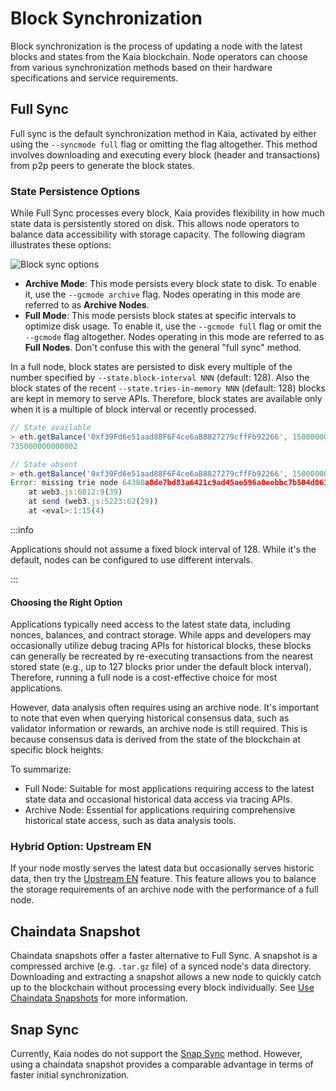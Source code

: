 # Block Synchronization

Block synchronization is the process of updating a node with the latest blocks and states from the Kaia blockchain. Node operators can choose from various synchronization methods based on their hardware specifications and service requirements.

## Full Sync

Full sync is the default synchronization method in Kaia, activated by either using the `--syncmode full` flag or omitting the flag altogether. This method involves downloading and executing every block (header and transactions) from p2p peers to generate the block states.

### State Persistence Options

While Full Sync processes every block, Kaia provides flexibility in how much state data is persistently stored on disk. This allows node operators to balance data accessibility with storage capacity. The following diagram illustrates these options:

![Block sync options](/img/learn/block_sync.png)

- **Archive Mode**: This mode persists every block state to disk. To enable it, use the `--gcmode archive` flag. Nodes operating in this mode are referred to as **Archive Nodes**.
- **Full Mode**: This mode persists block states at specific intervals to optimize disk usage. To enable it, use the `--gcmode full` flag or omit the `--gcmode` flag altogether. Nodes operating in this mode are referred to as **Full Nodes**. Don't confuse this with the general "full sync" method.

In a full node, block states are persisted to disk every multiple of the number specified by `--state.block-interval NNN` (default: 128). Also the block states of the recent `--state.tries-in-memory NNN` (default: 128) blocks are kept in memory to serve APIs. Therefore, block states are available only when it is a multiple of block interval or recently processed.

```js
// State available
> eth.getBalance('0xf39Fd6e51aad88F6F4ce6aB8827279cffFb92266', 150000000)
735000000000002

// State absent
> eth.getBalance('0xf39Fd6e51aad88F6F4ce6aB8827279cffFb92266', 150000001)
Error: missing trie node 64380a8de7bd83a6421c9ad45ae596a0eebbc7b504d061f4a57c61742eadc804 (path )
	at web3.js:6812:9(39)
	at send (web3.js:5223:62(29))
	at <eval>:1:15(4)
```

:::info

Applications should not assume a fixed block interval of 128. While it's the default, nodes can be configured to use different intervals.

:::

#### Choosing the Right Option

Applications typically need access to the latest state data, including nonces, balances, and contract storage. While apps and developers may occasionally utilize debug tracing APIs for historical blocks, these blocks can generally be recreated by re-executing transactions from the nearest stored state (e.g., up to 127 blocks prior under the default block interval). Therefore, running a full node is a cost-effective choice for most applications.

However, data analysis often requires using an archive node. It's important to note that even when querying historical consensus data, such as validator information or rewards, an archive node is still required. This is because consensus data is derived from the state of the blockchain at specific block heights.

To summarize:

- Full Node: Suitable for most applications requiring access to the latest state data and occasional historical data access via tracing APIs.
- Archive Node: Essential for applications requiring comprehensive historical state access, such as data analysis tools.

### Hybrid Option: Upstream EN

If your node mostly serves the latest data but occasionally serves historic data, then try the [Upstream EN](../../misc/operation/upstream-en.md) feature. This feature allows you to balance the storage requirements of an archive node with the performance of a full node.

## Chaindata Snapshot

Chaindata snapshots offer a faster alternative to Full Sync. A snapshot is a compressed archive (e.g. `.tar.gz` file) of a synced node's data directory. Downloading and extracting a snapshot allows a new node to quickly catch up to the blockchain without processing every block individually. See [Use Chaindata Snapshots](../../misc/operation/chaindata-snapshot.md) for more information.

## Snap Sync

Currently, Kaia nodes do not support the [Snap Sync](https://geth.ethereum.org/docs/fundamentals/sync-modes) method. However, using a chaindata snapshot provides a comparable advantage in terms of faster initial synchronization.